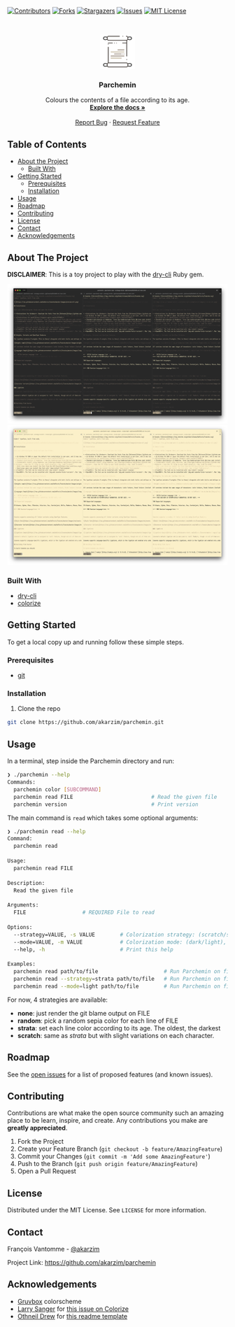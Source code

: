 <!-- PROJECT SHIELDS -->
[![Contributors][contributors-shield]][contributors-url]
[![Forks][forks-shield]][forks-url]
[![Stargazers][stars-shield]][stars-url]
[![Issues][issues-shield]][issues-url]
[![MIT License][license-shield]][license-url]

<!-- PROJECT LOGO -->
<br />
<p align="center">
  <a href="https://github.com/akarzim/parchemin">
    <img src="images/logo.svg" alt="Logo" width="80" height="80">
  </a>

  <h3 align="center">Parchemin</h3>

  <p align="center">
    Colours the contents of a file according to its age.
    <br />
    <a href="https://github.com/akarzim/parchemin"><strong>Explore the docs »</strong></a>
    <br />
    <br />
    <a href="https://github.com/akarzim/parchemin/issues">Report Bug</a>
    ·
    <a href="https://github.com/akarzim/parchemin/issues">Request Feature</a>
  </p>
</p>

<!-- TABLE OF CONTENTS -->
## Table of Contents

* [About the Project](#about-the-project)
  * [Built With](#built-with)
* [Getting Started](#getting-started)
  * [Prerequisites](#prerequisites)
  * [Installation](#installation)
* [Usage](#usage)
* [Roadmap](#roadmap)
* [Contributing](#contributing)
* [License](#license)
* [Contact](#contact)
* [Acknowledgements](#acknowledgements)

## About The Project

**DISCLAIMER**: This is a toy project to play with the [dry-cli][dry-cli] Ruby gem.

[![Parchemin Dark][dark-screenshot]][dark-screenshot]
[![Parchemin Light][light-screenshot]][light-screenshot]

### Built With

* [dry-cli][dry-cli]
* [colorize][colorize]

## Getting Started

To get a local copy up and running follow these simple steps.

### Prerequisites

* [git](https://git-scm.com/downloads)

### Installation

1. Clone the repo

```sh
git clone https://github.com/akarzim/parchemin.git
```

## Usage

In a terminal, step inside the Parchemin directory and run:

```sh
❯ ./parchemin --help
Commands:
  parchemin color [SUBCOMMAND]
  parchemin read FILE                         # Read the given file
  parchemin version                           # Print version
```

The main command is `read` which takes some optional arguments:

```sh
❯ ./parchemin read --help
Command:
  parchemin read

Usage:
  parchemin read FILE

Description:
  Read the given file

Arguments:
  FILE                	# REQUIRED File to read

Options:
  --strategy=VALUE, -s VALUE      	# Colorization strategy: (scratch/strata/random/none), default: :random
  --mode=VALUE, -m VALUE          	# Colorization mode: (dark/light), default: :dark
  --help, -h                      	# Print this help

Examples:
  parchemin read path/to/file                     # Run Parchemin on file
  parchemin read --strategy=strata path/to/file   # Run Parchemin on file with strata strategy
  parchemin read --mode=light path/to/file        # Run Parchemin on file using light mode
```

For now, 4 strategies are available:

- **none**: just render the git blame output on FILE
- **random**: pick a random sepia color for each line of FILE
- **strata**: set each line color according to its age. The oldest, the darkest
- **scratch**: same as _strata_ but with slight variations on each character.

## Roadmap

See the [open issues](https://github.com/akarzim/parchemin/issues) for a list of proposed features (and known issues).

## Contributing

Contributions are what make the open source community such an amazing place to be learn, inspire, and create. Any contributions you make are **greatly appreciated**.

1. Fork the Project
2. Create your Feature Branch (`git checkout -b feature/AmazingFeature`)
3. Commit your Changes (`git commit -m 'Add some AmazingFeature'`)
4. Push to the Branch (`git push origin feature/AmazingFeature`)
5. Open a Pull Request

## License

Distributed under the MIT License. See `LICENSE` for more information.

## Contact

François Vantomme - [@akarzim](https://mastodon.host/@akarzim)

Project Link: <https://github.com/akarzim/parchemin>

## Acknowledgements

* [Gruvbox][gruvbox] colorscheme
* [Larry Sanger][globewalldesk] for [this issue on Colorize][colorize-issue]
* [Othneil Drew][othneildrew] for [this readme template][readme-template]

<!-- https://www.markdownguide.org/basic-syntax/#reference-style-links -->
[contributors-shield]: https://img.shields.io/github/contributors/akarzim/parchemin.svg?style=flat-square
[contributors-url]: https://github.com/akarzim/parchemin/graphs/contributors
[forks-shield]: https://img.shields.io/github/forks/akarzim/parchemin.svg?style=flat-square
[forks-url]: https://github.com/akarzim/parchemin/network/members
[stars-shield]: https://img.shields.io/github/stars/akarzim/parchemin.svg?style=flat-square
[stars-url]: https://github.com/akarzim/parchemin/stargazers
[issues-shield]: https://img.shields.io/github/issues/akarzim/parchemin.svg?style=flat-square
[issues-url]: https://github.com/akarzim/parchemin/issues
[license-shield]: https://img.shields.io/github/license/akarzim/parchemin.svg?style=flat-square
[license-url]: https://github.com/akarzim/parchemin/blob/master/LICENSE.txt
[dark-screenshot]: images/dark-screenshot.png
[light-screenshot]: images/light-screenshot.png
[dry-cli]: https://dry-rb.org/gems/dry-cli/0.6/
[colorize]: https://github.com/fazibear/colorize
[gruvbox]: https://github.com/morhetz/gruvbox
[globewalldesk]: https://gitlab.com/globewalldesk
[colorize-issue]: https://github.com/fazibear/colorize/issues/66
[othneildrew]: https://github.com/othneildrew
[readme-template]: https://github.com/othneildrew/Best-README-Template
